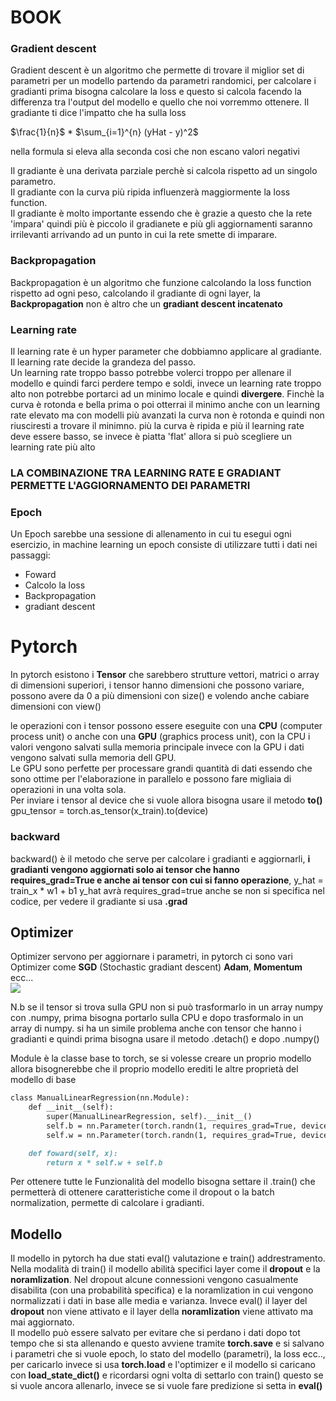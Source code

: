 # BOOK 

### Gradient descent

Gradient descent è un algoritmo che permette di trovare il miglior set di parametri per un modello partendo da parametri randomici, per calcolare i gradianti prima bisogna calcolare la loss e questo si calcola facendo la differenza tra l'output del modello e quello che noi vorremmo ottenere. Il gradiante ti dice l'impatto che ha sulla loss

$\frac{1}{n}$ * $\sum_{i=1}^{n} (yHat - y)^2$

nella formula si eleva alla seconda cosi che non escano valori negativi

Il gradiante è una derivata parziale perchè si calcola rispetto ad un singolo parametro. <br>
Il gradiante con la curva più ripida influenzerà maggiormente la loss function. <br>
Il gradiante è molto importante essendo che è grazie a questo che la rete 'impara' quindi più è piccolo il gradianete e più gli aggiornamenti saranno irrilevanti arrivando ad un punto in cui la rete smette di imparare.

### Backpropagation

Backpropagation è un algoritmo che funzione calcolando la loss function rispetto ad ogni peso, calcolando il gradiante di ogni layer, la **Backpropagation** non è altro che un **gradiant descent incatenato**

### Learning rate

Il learning rate è un hyper parameter che dobbiamno applicare al gradiante. Il learning rate decide la grandeza del passo. <br>
Un learning rate troppo basso potrebbe volerci troppo per allenare il modello e quindi farci perdere tempo e soldi, invece un learning rate troppo alto non potrebbe portarci ad un minimo locale e quindi **divergere**. Finchè la curva è rotonda e bella prima o poi otterrai il minimo anche con un learning rate elevato ma con modelli più avanzati la curva non è rotonda e quindi non riusciresti a trovare il minimno. 
più la curva è ripida e più il learning rate deve essere basso, se invece è piatta 'flat' allora si può scegliere un learning rate più alto    

### LA COMBINAZIONE TRA  LEARNING RATE E GRADIANT PERMETTE L'AGGIORNAMENTO DEI PARAMETRI


### Epoch

Un Epoch sarebbe una sessione di allenamento in cui tu esegui ogni esercizio, in machine learning un epoch consiste di utilizzare tutti i dati nei passaggi: 
- Foward
- Calcolo la loss
- Backpropagation
- gradiant descent 


# Pytorch

In pytorch esistono i **Tensor** che sarebbero strutture vettori, matrici o array di dimensioni superiori, i tensor hanno dimensioni che possono variare, possono avere da 0 a più dimensioni con size() e volendo anche cabiare dimensioni con view()

le operazioni con i tensor possono essere eseguite con una **CPU** (computer process unit) o anche con una **GPU** (graphics process unit), con la CPU i valori vengono salvati sulla memoria principale invece con la GPU i dati vengono salvati sulla memoria dell GPU. <br>  Le GPU sono perfette per processare grandi quantità di dati essendo che sono ottime per l'elaborazione in parallelo e possono fare migliaia di operazioni in una volta sola. <br>
Per inviare i tensor al device che si vuole allora bisogna usare il metodo **to()** gpu_tensor = torch.as_tensor(x_train).to(device)

### backward

backward() è il metodo che serve per calcolare i gradianti e aggiornarli, **i gradianti vengono aggiornati solo ai tensor che hanno requires_grad=True e anche ai tensor con cui si fanno operazione**, y_hat = train_x * w1 + b1 y_hat avrà requires_grad=true anche se non si specifica nel codice, per vedere il gradiante si usa **.grad**

## Optimizer

Optimizer servono per aggiornare i parametri, in pytorch ci sono vari Optimizer come **SGD** (Stochastic gradiant descent) **Adam**, **Momentum** ecc... <br> ![](https://cs231n.github.io/assets/nn3/opt2.gif) 


N.b se il tensor si trova sulla GPU non si può trasformarlo in un array numpy con .numpy, prima bisogna portarlo sulla CPU e dopo trasformalo in un array di numpy.
si ha un simile problema anche con tensor che hanno i gradianti e quindi prima bisogna usare il metodo .detach() e dopo .numpy()

Module è la classe base to torch, se si volesse creare un proprio modello allora bisognerebbe che il proprio modello erediti le altre proprietà del modello di base 

```markdown
class ManualLinearRegression(nn.Module):
    def __init__(self):
        super(ManualLinearRegression, self).__init__()
        self.b = nn.Parameter(torch.randn(1, requires_grad=True, device=device))
        self.w = nn.Parameter(torch.randn(1, requires_grad=True, device=device))

    def foward(self, x):
        return x * self.w + self.b
```

Per ottenere tutte le Funzionalità del modello bisogna settare il .train() che permetterà di ottenere caratteristiche come il dropout o la batch normalization, permette di calcolare i gradianti.

## Modello

Il modello in pytorch ha due stati eval() valutazione e train() addrestramento. <br>
Nella modalità di train() il modello abilità specifici layer come il **dropout** e la **noramlization**. Nel dropout alcune connessioni vengono casualmente disabilita (con una probabilità specifica) e la noramlization in cui vengono normalizzati i dati in base alle media e varianza. Invece eval() il layer del **dropout** non viene attivato e il layer della **noramlization** viene attivato ma mai aggiornato. <br>
Il modello può essere salvato per evitare che si perdano i dati dopo tot tempo che si sta allenando e questo avviene tramite **torch.save** e si salvano i parametri che si vuole epoch, lo stato del modello (parametri), la loss ecc.., per caricarlo invece si usa **torch.load** e l'optimizer e il modello si caricano con **load_state_dict()** e ricordarsi ogni volta di settarlo con train() questo se si vuole ancora allenarlo, invece se si vuole fare predizione si setta in **eval()**




